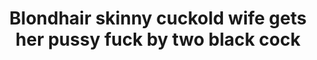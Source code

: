 ---
layout: post
title: Blondhair skinny cuckold wife gets her pussy fuck by two black cock
duration: '10:10'
view: 548
rate: 2
video: 'http://fantasti.cc/embed/554367/'
category: 
 - blonde
 - curvy
 - cuckold
 - gorgeous
 - rough
 - sextape
 - threesome
 - stunning
 - wife
tags: 
 - big-black-cock
priority: 0.9
changefreq: daily
---